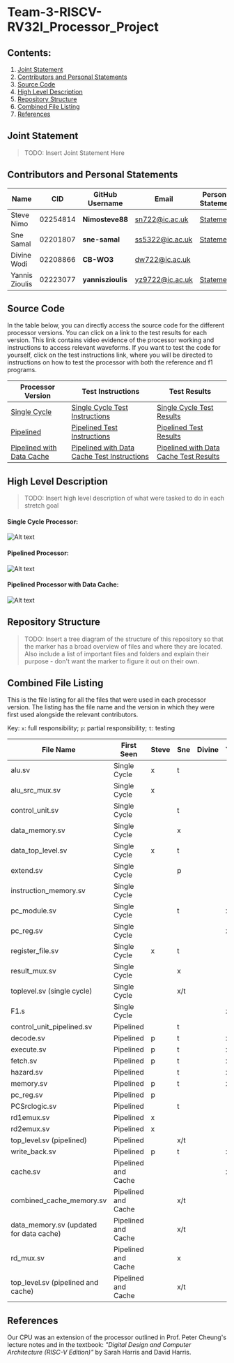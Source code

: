 # Team-3-RISCV-RV32I_Processor_Project

## Contents:
1. [Joint Statement](#joint-statement)  
2. [Contributors and Personal Statements](#contributors-and-personal-statements)  
3. [Source Code](#source-code)  
4. [High Level Description](#high-level-description)  
5. [Repository Structure](#repository-structure)  
6. [Combined File Listing](#combined-file-listing)  
7. [References](#references)  

## Joint Statement
>TODO: Insert Joint Statement Here

## Contributors and Personal Statements

| Name           | CID      | GitHub Username    | Email           | Personal Statement |
|----------------|----------|--------------------|-----------------|----------------------------|
| Steve Nimo     | 02254814 | **Nimosteve88**    | sn722@ic.ac.uk  | [Statement](statements/Steve.md)                  |
| Sne Samal      | 02201807 | **sne-samal**      | ss5322@ic.ac.uk | [Statement](statements/Sne.md)                  |
| Divine Wodi    | 02208866 | **CB-WO3**         | dw722@ic.ac.uk  |                            |
| Yannis Zioulis | 02223077 | **yanniszioulis** | yz9722@ic.ac.uk | [Statement](statements/Yannis.md)                  |

## Source Code
In the table below, you can directly access the source code for the different processor versions. You can click on a link to the test results for each version. This link contains video evidence of the processor working and instructions to access relevant waveforms. If you want to test the code for yourself, click on the test instructions link, where you will be directed to instructions on how to test the processor with both the reference and f1 programs.

| Processor Version         | Test Instructions | Test Results |
|---------------------------|--------------|----------------------|
| [Single Cycle](https://github.com/Nimosteve88/Team-3-RISCV-RV32I_Processor_Project/tree/main/rtl/single_cycle#readme)              | [Single Cycle Test Instructions](https://github.com/Nimosteve88/Team-3-RISCV-RV32I_Processor_Project/tree/main/rtl/single_cycle#testing-instructions)             |  [Single Cycle Test Results](https://github.com/Nimosteve88/Team-3-RISCV-RV32I_Processor_Project/tree/main/rtl/single_cycle#test-results)                    |
| [Pipelined](https://github.com/Nimosteve88/Team-3-RISCV-RV32I_Processor_Project/blob/main/rtl/pipelined/README.md)                 | [Pipelined Test Instructions](https://github.com/Nimosteve88/Team-3-RISCV-RV32I_Processor_Project/blob/main/rtl/pipelined/README.md#testing-instructions)             |  [Pipelined Test Results](https://github.com/Nimosteve88/Team-3-RISCV-RV32I_Processor_Project/blob/main/rtl/pipelined/README.md#test-results)                    |
| [Pipelined with Data Cache](https://github.com/Nimosteve88/Team-3-RISCV-RV32I_Processor_Project/blob/main/rtl/cache/README.md) |  [Pipelined with Data Cache Test Instructions](https://github.com/Nimosteve88/Team-3-RISCV-RV32I_Processor_Project/blob/main/rtl/cache/README.md#testing-instructions)            | [Pipelined with Data Cache Test Results](https://github.com/Nimosteve88/Team-3-RISCV-RV32I_Processor_Project/blob/main/rtl/cache/README.md#test-results)                     |

## High Level Description
> TODO: Insert high level description of what were tasked to do in each stretch goal

#### Single Cycle Processor:
![Alt text](images/image.png)

#### Pipelined Processor:
![Alt text](images/image-1.png)

#### Pipelined Processor with Data Cache:
![Alt text](images/image-2.png)

## Repository Structure
> TODO: Insert a tree diagram of the structure of this repository so that the marker has a broad overview of files and where they are located. Also include a list of important files and folders and explain their purpose - don't want the marker to figure it out on their own.

## Combined File Listing
This is the file listing for all the files that were used in each processor version. The listing has the file name and the version in which they were first used alongside the relevant contributors.

Key: `x`: full responsibility; `p`: partial responsibility; `t`: testing

| File Name                                                         | First Seen          | Steve | Sne | Divine | Yannis |
|-------------------------------------------------------------------|---------------------|-------|-----|--------|--------|
| alu.sv                                                            | Single Cycle        |   x    | t   |       |       |
| alu_src_mux.sv                                                    | Single Cycle        |   x    |     |       |       |
| control_unit.sv                                                   | Single Cycle        |       | t   |        |        |
| data_memory.sv                                                    | Single Cycle        |       | x   |        |        |
| data_top_level.sv                                                 | Single Cycle        |   x   | t   |        |        |
| extend.sv                                                         | Single Cycle        |       | p   |        |        |
| instruction_memory.sv                                             | Single Cycle        |       |     |        |        |
| pc_module.sv                                                      | Single Cycle        |       | t   |        | x      |
| pc_reg.sv                                                         | Single Cycle        |       |     |        | x      |
| register_file.sv                                                  | Single Cycle        |   x   | t   |        |        |
| result_mux.sv                                                     | Single Cycle        |       | x   |        |        |
| toplevel.sv (single cycle)                                        | Single Cycle        |       | x/t |        |        |
| F1.s                                                              | Single Cycle        |       |     |        | x      |
| control_unit_pipelined.sv                                         | Pipelined           |       | t   |        |        |
| decode.sv                                                         | Pipelined           |    p   | t   |        | x      |
| execute.sv                                                        | Pipelined           |   p    | t   |        | x      |
| fetch.sv                                                          | Pipelined           |    p   | t   |        | x      |
| hazard.sv                                                         | Pipelined           |       | t   |        | x      |
| memory.sv                                                         | Pipelined           |    p   | t   |        | x      |
| pc_reg.sv                                                         | Pipelined           |   p    |     |        |        |
| PCSrclogic.sv                                                     | Pipelined           |       | t   |        |        |
| rd1emux.sv                                                        | Pipelined           |    x   |     |        |        |
| rd2emux.sv                                                        | Pipelined           |    x  |     |        |        |
| top_level.sv (pipelined)                                          | Pipelined           |       | x/t |        |        |
| write_back.sv                                                     | Pipelined           |    p   | t   |        | x      |
| cache.sv                                                          | Pipelined and Cache |       |     |        | x      |
| combined_cache_memory.sv                                          | Pipelined and Cache |       | x/t |        |        |
| data_memory.sv (updated for data cache)                           | Pipelined and Cache |       | x/t |        |        |
| rd_mux.sv                                                         | Pipelined and Cache |       | x   |        |        |
| top_level.sv (pipelined and cache)                                | Pipelined and Cache |       | x/t |        |        |
## References
Our CPU was an extension of the processor outlined in Prof. Peter Cheung's lecture notes and in the textbook: _"Digital Design and Computer Architecture (RISC-V Edition)"_ by Sarah Harris and David Harris. 
